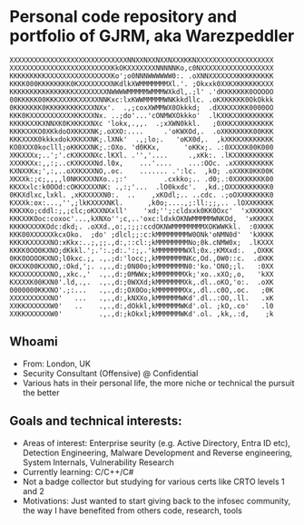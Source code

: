 # Personal code repository and portfolio of GJRM, aka Warezpeddler

```
XXXXXXXXXXXXXXXXXXXXXXXXXXXXXNNXXNXXNXXNXXXKKNXXXXXXXXXXXXXXXXXXX
XXXXXXXXXXXXXXXXXXXXXXXXXKkOKXXXXXXXNNNNNKo,c0NXXXXXXXXXXXXXXXXXX
KKKKKKKKKXXXXXXXXXXXXXXXXKo';o0NNNWWWWWW0:. .oXNNXXXXXXXKKKKKKKKK
KKKK000KKKKKKKK0KXXXXXXXXNKdlkXWMMMMMMMXl.'. ;Okxxk0XXKXKKKKKKXXX
KKKKKKKKKKKKKKKKXXXXXXXXNWWWWMMMMMWMMMWXkdl,.;l' .'dKKKKKKK0OOOOO
00KKKKK00KKKXXXKKXXXXXNNKxc:lxKWWMMMMMWNKkkdllc. .oKXKKKKK0OkOkkk
0KKKKKKK0KKKKKKKKKXXXNXx'.  .,;coxXWMMWX0Okkkd;  .dXXKXXXKK0000OO
KKK0KXXXXXXXXXXXKKXXXNx. ..;do'...'cONMWXOkkko'  .lKXKKXXKKKKKKKK
KKKKKXXKXNNXK0KXKKXXNXc 'lokx,.,,.  .;xXWN0kkl.   ;0XKKXXKKKKKKKK
KKKKXXKO0XKkdoOXKKXXNK;.oXXO:....     .'oKWXOd,.  .oXKKKKKKK00KKK
KKKXXXK0kkkxdokXKKXXNK;.lXNk'  .,;lo;.   'oKX0d,.  ,kXKKKXKKKKKKK
KO0XXX0koclll;oKKKXXNK;.:OXo. 'd0KKx,      'oKKx;. .:0XXXXK00K000
XKKXXXx;..';'.cKXKXXNXc.lKXl. .'','....     .,xKk:. .lKXXKKKKKKKK
XXXKKXx:,,:;..cKXKXXXNd.l0x,    ...'....    ...:OOc. .xXXKKKKKKKK
KXNXXKx;',:,..oXXKXXXNO,.oc.    ....... .':lc.  ,kO; .oXXKK0KK00K
XKXXk:;c;,,,,l0NKKXXXNXo..;:'         .cxkko;.. .d0;.:0XXKKKKKK00
KKXXxlc:k0OOd:cOKKXXXXNK: .,:;'...  .lO0kxdc'.  ,kd.;OXXXKKKKKKK0
0KKXdlxc,lxkl. ,xKXXXXXN0:.  ..    ,xKOdl;.. ..cdc. .;oOXXKKKKKK0
KXXXk:ox:...,'',;lkKXXXXNKl.      ,k0o;....,;:ll:;;,.. .lOXXKKKKK
KKKXKo;cddl:;,;clc;oKXXNXxll'    'xd;'';:cldxxk0KK0Oxc'  'xXKKKKK
KKKXXKOoc:coxoc'...,kXNXo'';c,..'oxc:ldxkOKNWMMMMMWNKOd,  'xKKKKX
KKKKKXXXKOdc:dkd;. .oXXd.,o:,:;;:ccdOKNWMMMMMMMMXOKWWKkl.  :0XKKK
KKK00XXXXXXkcxOko.  ;do' ;dlcl;;:c:kMMMMMMMMW0ONk'oNMN0d'  'kXKKK
KKKXKXXXXXNO:xKkx:..;,;;.,d:,::cl:;kMMMMMMMMNo;0k.cNMW0x;  .lKXXX
KKKK0OO0KXNO;dKkkl.';.':.;d:.':;,.'kMMMMMMMWXl;0x.;KMXxd:.  ,OXKK
0KK0OOOOKXNO;l0kxc.;, .,.;d:'locc;,kMMMMMMMNKc,Od.,0W0::c.  .dXKK
0KXXK00KXXNO,:Okd,';. .,.,d:;0N00o;kMMMMMMMN0:'ko.'ON0;;l.   :0XX
KKXXXXXXXXNO,,xkc.,'  .,.,d:;0MWWx;kMMMMMMMXk;'xo..xXO;,o,   'kXX
KXXXXK00KXN0'.ld,.,.  .,.,d:;0WXXd;kMMMMMMMXk,.dl..oKO,'o:.  .oXK
0000000KKXNO'.;:...   .,.,d:;OX0Oo;kMMMMMMMXx,.dl..c0O,.oc.   ;0K
XXXXXXXXXXNO'   ...   .,.,d:,kNXXo,kMMMMMMWKd'.dl..:OO,.ll.   .xK
XXKKXXXXXXW0'   ..    .,.,d:,dOkkl,kMMMMMMWKd'.ol. ;kO,.co'   .l0
XXKKXXXXXXW0'         .,.,d:;kOkxl;kMMMMMMWKd'.ol. ,kk,.:d,    ;k
```

## Whoami
- From: London, UK
- Security Consultant (Offensive) @ Confidential
- Various hats in their personal life, the more niche or technical the pursuit the better

## Goals and technical interests:
- Areas of interest: Enterprise seurity (e.g. Active Directory, Entra ID etc), Detection Engineering, Malware Development and Reverse engineering, System Internals, Vulnerability Research  
- Currently learning: C/C++/C#
- Not a badge collector but studying for various certs like CRTO levels 1 and 2
- Motivations: Just wanted to start giving back to the infosec community, the way I have benefited from others code, research, tools

<!---
warezpeddler/warezpeddler is a ✨ special ✨ repository because its `README.md` (this file) appears on your GitHub profile.
You can click the Preview link to take a look at your changes.
--->
